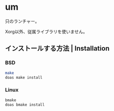 # um
只のランチャー。

Xorg以外、従属ライブラリを使いません。

## インストールする方法 | Installation
### BSD
```sh
make
doas make install
```

### Linux
```sh
bmake
doas bmake install
```
